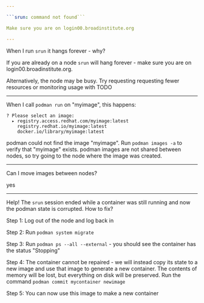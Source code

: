 ```yaml
---

```srun: command not found```

Make sure you are on login00.broadinstitute.org

---
```


When I run `srun` it hangs forever - why?

If you are already on a node `srun` will hang forever - make sure you are on login00.broadinstitute.org.

Alternatively, the node may be busy. Try requesting requesting fewer resources or monitoring usage with TODO

---

When I call `podman run` on "myimage", this happens:

```
? Please select an image: 
  ▸ registry.access.redhat.com/myimage:latest
    registry.redhat.io/myimage:latest
    docker.io/library/myimage:latest
```
podman could not find the image "myimage". Run `podman images -a` to verify that "myimage" exists. podman images are not shared between nodes, so try going to the node where the image was created.

---

Can I move images between nodes?

yes

---

Help! The `srun` session ended while a container was still running and now the podman state is corrupted. How to fix?

Step 1: Log out of the node and log back in 

Step 2: Run `podman system migrate`

Step 3: Run `podman ps --all --external` - you should see the container has the status "Stopping"

Step 4: The container cannot be repaired - we will instead copy its state to a new image and use that image to generate a new container. The contents of memory will be lost, but everything on disk will be preserved. Run the command `podman commit mycontainer newimage`

Step 5: You can now use this image to make a new container
